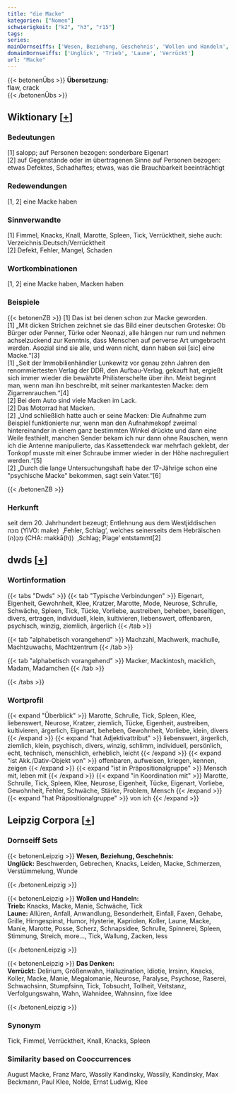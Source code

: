 ```yaml
---
title: "die Macke"
kategorien: ["Nomen"]
schwierigkeit: ["k2", "h3", "r15"]
tags:
series:
mainDornseiffs: ['Wesen, Beziehung, Geschehnis', 'Wollen und Handeln', 'Das Denken']
domainDornseiffs: ['Unglück', 'Trieb', 'Laune', 'Verrückt']
url: "Macke"
---
```


{{< betonenÜbs >}}
**Übersetzung:**  
flaw, crack  
{{< /betonenÜbs >}}

## Wiktionary [[+](https://de.wiktionary.org/wiki/Macke)]

### Bedeutungen
[1] salopp; auf Personen bezogen: sonderbare Eigenart  
[2] auf Gegenstände oder im übertragenen Sinne auf Personen bezogen: etwas Defektes, Schadhaftes; etwas, was die Brauchbarkeit beeinträchtigt  

### Redewendungen
[1, 2] eine Macke haben  

### Sinnverwandte
[1] Fimmel, Knacks, Knall, Marotte, Spleen, Tick, Verrücktheit, siehe auch: Verzeichnis:Deutsch/Verrücktheit  
[2] Defekt, Fehler, Mangel, Schaden  

### Wortkombinationen
[1, 2] eine Macke haben, Macken haben  

### Beispiele
{{< betonenZB >}}
[1] Das ist bei denen schon zur Macke geworden.  
[1] „Mit dicken Strichen zeichnet sie das Bild einer deutschen Groteske: Ob Bürger oder Penner, Türke oder Neonazi, alle hängen nur rum und nehmen achselzuckend zur Kenntnis, dass Menschen auf perverse Art umgebracht werden. Asozial sind sie alle, und wenn nicht, dann haben sei [sic] eine Macke.“[3]  
[1] „Seit der Immobilienhändler Lunkewitz vor genau zehn Jahren den renommiertesten Verlag der DDR, den Aufbau-Verlag, gekauft hat, ergießt sich immer wieder die bewährte Philisterschelte über ihn. Meist beginnt man, wenn man ihn beschreibt, mit seiner markantesten Macke: dem Zigarrenrauchen.“[4]  
[2] Bei dem Auto sind viele Macken im Lack.  
[2] Das Motorrad hat Macken.  
[2] „Und schließlich hatte auch er seine Macken: Die Aufnahme zum Beispiel funktionierte nur, wenn man den Aufnahmekopf zweimal hintereinander in einem ganz bestimmten Winkel drückte und dann eine Weile festhielt, manchen Sender bekam ich nur dann ohne Rauschen, wenn ich die Antenne manipulierte, das Kassettendeck war mehrfach geklebt, der Tonkopf musste mit einer Schraube immer wieder in der Höhe nachreguliert werden.“[5]  
[2] „Durch die lange Untersuchungshaft habe der 17-Jährige schon eine "psychische Macke" bekommen, sagt sein Vater.“[6]  

{{< /betonenZB >}}
### Herkunft
seit dem 20. Jahrhundert bezeugt; Entlehnung aus dem Westjiddischen מכּה‎ (YIVO: make)  ‚Fehler, Schlag‘, welches seinerseits dem Hebräischen מַכָּ(ה)‎ (CHA: makkā(h))  ‚Schlag; Plage‘ entstammt[2]  



## dwds [[+](https://www.dwds.de/wb/Macke)]

### Wortinformation
{{< tabs "Dwds" >}}
{{< tab "Typische Verbindungen" >}}
Eigenart, Eigenheit, Gewohnheit, Klee, Kratzer, Marotte, Mode, Neurose, Schrulle, Schwäche, Spleen, Tick, Tücke, Vorliebe, austreiben, beheben, beseitigen, divers, ertragen, individuell, klein, kultivieren, liebenswert, offenbaren, psychisch, winzig, ziemlich, ärgerlich
{{< /tab >}}

{{< tab "alphabetisch vorangehend" >}}
Machzahl, Machwerk, machulle, Machtzuwachs, Machtzentrum
{{< /tab >}}

{{< tab "alphabetisch vorangehend" >}}
Macker, Mackintosh, macklich, Madam, Madamchen
{{< /tab >}}

{{< /tabs >}}

### Wortprofil
{{< expand "Überblick" >}} Marotte, Schrulle, Tick, Spleen, Klee, liebenswert, Neurose, Kratzer, ziemlich, Tücke, Eigenheit, austreiben, kultivieren, ärgerlich, Eigenart, beheben, Gewohnheit, Vorliebe, klein, divers {{< /expand >}}
{{< expand "hat Adjektivattribut" >}} liebenswert, ärgerlich, ziemlich, klein, psychisch, divers, winzig, schlimm, individuell, persönlich, echt, technisch, menschlich, erheblich, leicht {{< /expand >}}
{{< expand "ist Akk./Dativ-Objekt von" >}} offenbaren, aufweisen, kriegen, kennen, zeigen {{< /expand >}}
{{< expand "ist in Präpositionalgruppe" >}} Mensch mit, leben mit {{< /expand >}}
{{< expand "in Koordination mit" >}} Marotte, Schrulle, Tick, Spleen, Klee, Neurose, Eigenheit, Tücke, Eigenart, Vorliebe, Gewohnheit, Fehler, Schwäche, Stärke, Problem, Mensch {{< /expand >}}
{{< expand "hat Präpositionalgruppe" >}} von ich {{< /expand >}}

## Leipzig Corpora [[+](https://corpora.uni-leipzig.de/en/res?word=Macke&corpusId=deu_newscrawl-public_2018)]

### Dornseiff Sets
{{< betonenLeipzig >}}
**Wesen, Beziehung, Geschehnis:**  
**Unglück:** Beschwerden, Gebrechen, Knacks, Leiden, Macke, Schmerzen, Verstümmelung, Wunde  

{{< /betonenLeipzig >}}


{{< betonenLeipzig >}}
**Wollen und Handeln:**  
**Trieb:** Knacks, Macke, Manie, Schwäche, Tick  
**Laune:** Allüren, Anfall, Anwandlung, Besonderheit, Einfall, Faxen, Gehabe, Grille, Hirngespinst, Humor, Hysterie, Kapriolen, Koller, Laune, Macke, Manie, Marotte, Posse, Scherz, Schnapsidee, Schrulle, Spinnerei, Spleen, Stimmung, Streich, more..., Tick, Wallung, Zacken, less  

{{< /betonenLeipzig >}}


{{< betonenLeipzig >}}
**Das Denken:**  
**Verrückt:** Delirium, Größenwahn, Halluzination, Idiotie, Irrsinn, Knacks, Koller, Macke, Manie, Megalomanie, Neurose, Paralyse, Psychose, Raserei, Schwachsinn, Stumpfsinn, Tick, Tobsucht, Tollheit, Veitstanz, Verfolgungswahn, Wahn, Wahnidee, Wahnsinn, fixe Idee  

{{< /betonenLeipzig >}}

### Synonym
Tick, Fimmel, Verrücktheit, Knall, Knacks, Spleen


### Similarity based on Cooccurrences
August Macke, Franz Marc, Wassily Kandinsky, Wassily, Kandinsky, Max Beckmann, Paul Klee, Nolde, Ernst Ludwig, Klee

